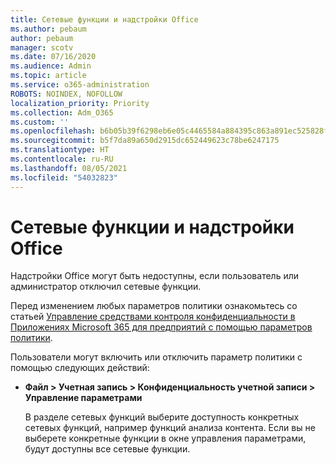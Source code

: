 ```yaml
---
title: Сетевые функции и надстройки Office
ms.author: pebaum
author: pebaum
manager: scotv
ms.date: 07/16/2020
ms.audience: Admin
ms.topic: article
ms.service: o365-administration
ROBOTS: NOINDEX, NOFOLLOW
localization_priority: Priority
ms.collection: Adm_O365
ms.custom: ''
ms.openlocfilehash: b6b05b39f6298eb6e05c4465584a884395c863a891ec525828f795809eeb787a
ms.sourcegitcommit: b5f7da89a650d2915dc652449623c78be6247175
ms.translationtype: HT
ms.contentlocale: ru-RU
ms.lasthandoff: 08/05/2021
ms.locfileid: "54032823"
---
```

# <a name="connected-experience-with-office-add-ins"></a>Сетевые функции и надстройки Office

Надстройки Office могут быть недоступны, если пользователь или администратор отключил сетевые функции.

Перед изменением любых параметров политики ознакомьтесь со статьей [Управление средствами контроля конфиденциальности в Приложениях Microsoft 365 для предприятий с помощью параметров политики](https://docs.microsoft.com/deployoffice/privacy/manage-privacy-controls).

Пользователи могут включить или отключить параметр политики с помощью следующих действий:

- **Файл > Учетная запись > Конфиденциальность учетной записи > Управление параметрами** 

    В разделе сетевых функций выберите доступность конкретных сетевых функций, например функций анализа контента. Если вы не выберете конкретные функции в окне управления параметрами, будут доступны все сетевые функции.
